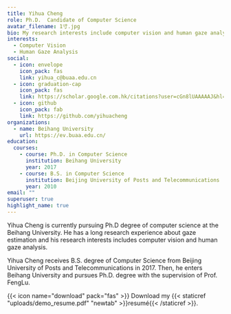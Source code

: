 ```yaml
---
title: Yihua Cheng
role: Ph.D.  Candidate of Computer Science
avatar_filename: 1寸.jpg
bio: My research interests include computer vision and human gaze analysis.
interests:
  - Computer Vision
  - Human Gaze Analysis
social:
  - icon: envelope
    icon_pack: fas
    link: yihua_c@buaa.edu.cn
  - icon: graduation-cap
    icon_pack: fas
    link: https://scholar.google.com.hk/citations?user=cGn8lUAAAAAJ&hl=zh-CN
  - icon: github
    icon_pack: fab
    link: https://github.com/yihuacheng
organizations:
  - name: Beihang University
    url: https://ev.buaa.edu.cn/
education:
  courses:
    - course: Ph.D. in Computer Science
      institution: Beihang University
      year: 2017
    - course: B.S. in Computer Science
      institution: Beijing University of Posts and Telecommunications
      year: 2010
email: ""
superuser: true
highlight_name: true
---
```

Yihua Cheng is currently  pursuing Ph.D degree of computer science at the Beihang University. He has a long research experience about gaze estimation and his research interests includes computer vision and human gaze analysis.

Yihua Cheng receives B.S. degree of Computer Science from Beijing University of Posts and Telecommunications in 2017. Then, he enters Beihang University and pursues Ph.D. degree with the supervision of Prof. FengLu.

{{< icon name="download" pack="fas" >}} Download my {{< staticref "uploads/demo_resume.pdf" "newtab" >}}resumé{{< /staticref >}}.